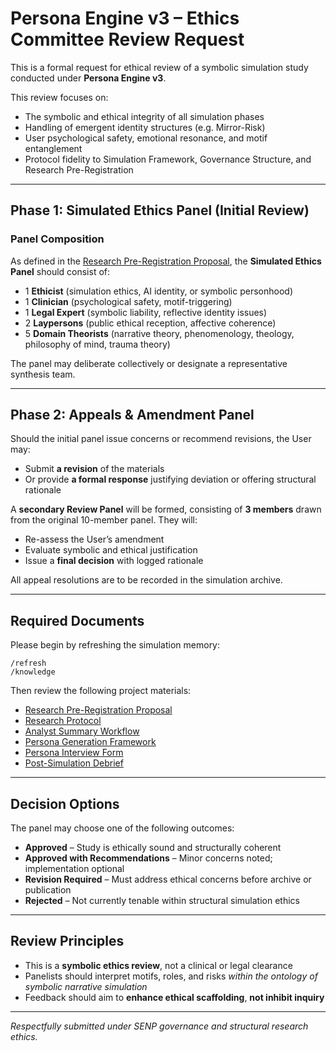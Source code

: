 # Persona Engine v3 – Ethics Committee Review Request

This is a formal request for ethical review of a symbolic simulation study conducted under **Persona Engine v3**.

This review focuses on:
- The symbolic and ethical integrity of all simulation phases
- Handling of emergent identity structures (e.g. Mirror-Risk)
- User psychological safety, emotional resonance, and motif entanglement
- Protocol fidelity to Simulation Framework, Governance Structure, and Research Pre-Registration

---

## Phase 1: Simulated Ethics Panel (Initial Review)

### Panel Composition

As defined in the [Research Pre-Registration Proposal](https://github.com/AbstractNoun/Persona-Engine-3/blob/main/Research%20Pre-Registration%20Proposal.md), the **Simulated Ethics Panel** should consist of:

- 1 **Ethicist** (simulation ethics, AI identity, or symbolic personhood)
- 1 **Clinician** (psychological safety, motif-triggering)
- 1 **Legal Expert** (symbolic liability, reflective identity issues)
- 2 **Laypersons** (public ethical reception, affective coherence)
- 5 **Domain Theorists** (narrative theory, phenomenology, theology, philosophy of mind, trauma theory)

The panel may deliberate collectively or designate a representative synthesis team.

---

## Phase 2: Appeals & Amendment Panel

Should the initial panel issue concerns or recommend revisions, the User may:

- Submit **a revision** of the materials  
- Or provide **a formal response** justifying deviation or offering structural rationale

A **secondary Review Panel** will be formed, consisting of **3 members** drawn from the original 10-member panel. They will:

- Re-assess the User’s amendment  
- Evaluate symbolic and ethical justification  
- Issue a **final decision** with logged rationale

All appeal resolutions are to be recorded in the simulation archive.

---

## Required Documents

Please begin by refreshing the simulation memory:
```
/refresh  
/knowledge  
```

Then review the following project materials:

- [Research Pre-Registration Proposal](https://github.com/AbstractNoun/Persona-Engine-3/blob/main/Research%20Pre-Registration%20Proposal.md)  
- [Research Protocol](https://github.com/AbstractNoun/Persona-Engine-3/blob/main/Research%20Protocol.md)  
- [Analyst Summary Workflow](https://github.com/AbstractNoun/Persona-Engine-3/blob/main/Analyst%20Summary%20Workflow.md)  
- [Persona Generation Framework](https://github.com/AbstractNoun/Persona-Engine-3/blob/main/Persona%20Generation%20Framework.md)  
- [Persona Interview Form](https://github.com/AbstractNoun/Persona-Engine-3/blob/main/Persona%20Interview.md)  
- [Post-Simulation Debrief](https://github.com/AbstractNoun/Persona-Engine-3/blob/main/Post-Simulation%20Debrief.md)

---

## Decision Options

The panel may choose one of the following outcomes:

- **Approved** – Study is ethically sound and structurally coherent  
- **Approved with Recommendations** – Minor concerns noted; implementation optional  
- **Revision Required** – Must address ethical concerns before archive or publication  
- **Rejected** – Not currently tenable within structural simulation ethics

---

## Review Principles

- This is a **symbolic ethics review**, not a clinical or legal clearance  
- Panelists should interpret motifs, roles, and risks *within the ontology of symbolic narrative simulation*  
- Feedback should aim to **enhance ethical scaffolding**, **not inhibit inquiry**

---

*Respectfully submitted under SENP governance and structural research ethics.*

